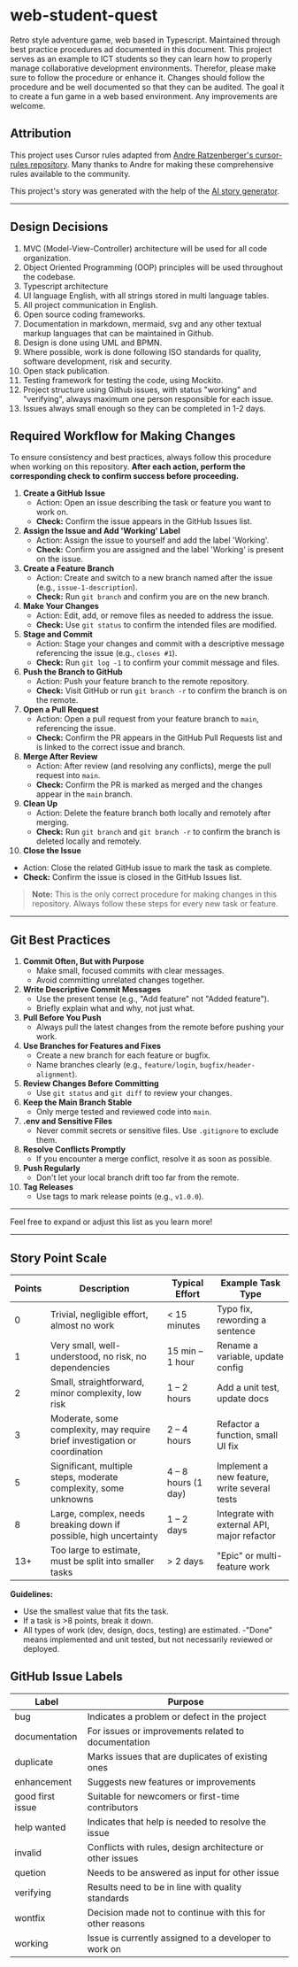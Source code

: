 # web-student-quest
Retro style adventure game, web based in Typescript.
Maintained through best practice procedures ad documented in this document.
This project serves as an example to ICT students so they can learn how to properly manage collaborative development environments. Therefor, please make sure to follow the procedure or enhance it. Changes should follow the procedure and be well documented so that they can be audited.
The goal it to create a fun game in a web based environment. Any improvements are welcome.

## Attribution

This project uses Cursor rules adapted from [Andre Ratzenberger's cursor-rules repository](https://github.com/AndreRatzenberger/cursor-rules/). Many thanks to Andre for making these comprehensive rules available to the community.

This project's story was generated with the help of the [AI story generator]( https://generatestory.io/ai-game-story-generator/). 

---

## Design Decisions

1. MVC (Model-View-Controller) architecture will be used for all code organization.
2. Object Oriented Programming (OOP) principles will be used throughout the codebase.
3. Typescript architecture
4. UI language English, with all strings stored in multi language tables.
5. All project communication in English.
6. Open source coding frameworks.
7. Documentation in markdown, mermaid, svg and any other textual markup languages that can be maintained in Github.
8. Design is done using UML and BPMN.
9. Where possible, work is done following ISO standards for quality, software development, risk and security.
10. Open stack publication.
11. Testing framework for testing the code, using Mockito.
12. Project structure using Github issues, with status "working" and "verifying", always maximum one person responsible for each issue.
13. Issues always small enough so they can be completed in 1-2 days.

## Required Workflow for Making Changes

To ensure consistency and best practices, always follow this procedure when working on this repository.
**After each action, perform the corresponding check to confirm success before proceeding.**

1. **Create a GitHub Issue**
   - Action: Open an issue describing the task or feature you want to work on.
   - **Check:** Confirm the issue appears in the GitHub Issues list.
2. **Assign the Issue and Add 'Working' Label**
   - Action: Assign the issue to yourself and add the label 'Working'.
   - **Check:** Confirm you are assigned and the label 'Working' is present on the issue.
3. **Create a Feature Branch**
   - Action: Create and switch to a new branch named after the issue (e.g., `issue-1-description`).
   - **Check:** Run `git branch` and confirm you are on the new branch.
4. **Make Your Changes**
   - Action: Edit, add, or remove files as needed to address the issue.
   - **Check:** Use `git status` to confirm the intended files are modified.
5. **Stage and Commit**
   - Action: Stage your changes and commit with a descriptive message referencing the issue (e.g., `closes #1`).
   - **Check:** Run `git log -1` to confirm your commit message and files.
6. **Push the Branch to GitHub**
   - Action: Push your feature branch to the remote repository.
   - **Check:** Visit GitHub or run `git branch -r` to confirm the branch is on the remote.
7. **Open a Pull Request**
   - Action: Open a pull request from your feature branch to `main`, referencing the issue.
   - **Check:** Confirm the PR appears in the GitHub Pull Requests list and is linked to the correct issue and branch.
8. **Merge After Review**
   - Action: After review (and resolving any conflicts), merge the pull request into `main`.
   - **Check:** Confirm the PR is marked as merged and the changes appear in the `main` branch.
9. **Clean Up**
   - Action: Delete the feature branch both locally and remotely after merging.
   - **Check:** Run `git branch` and `git branch -r` to confirm the branch is deleted locally and remotely.
10. **Close the Issue**
   - Action: Close the related GitHub issue to mark the task as complete.
   - **Check:** Confirm the issue is closed in the GitHub Issues list.

> **Note:** This is the only correct procedure for making changes in this repository. Always follow these steps for every new task or feature.

---

## Git Best Practices

1. **Commit Often, But with Purpose**
   - Make small, focused commits with clear messages.
   - Avoid committing unrelated changes together.
2. **Write Descriptive Commit Messages**
   - Use the present tense (e.g., "Add feature" not "Added feature").
   - Briefly explain what and why, not just what.
3. **Pull Before You Push**
   - Always pull the latest changes from the remote before pushing your work.
4. **Use Branches for Features and Fixes**
   - Create a new branch for each feature or bugfix.
   - Name branches clearly (e.g., `feature/login`, `bugfix/header-alignment`).
5. **Review Changes Before Committing**
   - Use `git status` and `git diff` to review your changes.
6. **Keep the Main Branch Stable**
   - Only merge tested and reviewed code into `main`.
7. **.env and Sensitive Files**
   - Never commit secrets or sensitive files. Use `.gitignore` to exclude them.
8. **Resolve Conflicts Promptly**
   - If you encounter a merge conflict, resolve it as soon as possible.
9. **Push Regularly**
   - Don't let your local branch drift too far from the remote.
10. **Tag Releases**
    - Use tags to mark release points (e.g., `v1.0.0`).

---

Feel free to expand or adjust this list as you learn more!

---

## Story Point Scale

| Points | Description                                                                 | Typical Effort         | Example Task Type                |
|--------|-----------------------------------------------------------------------------|------------------------|----------------------------------|
| 0      | Trivial, negligible effort, almost no work                                  | < 15 minutes           | Typo fix, rewording a sentence   |
| 1      | Very small, well-understood, no risk, no dependencies                       | 15 min – 1 hour        | Rename a variable, update config |
| 2      | Small, straightforward, minor complexity, low risk                          | 1 – 2 hours            | Add a unit test, update docs     |
| 3      | Moderate, some complexity, may require brief investigation or coordination  | 2 – 4 hours            | Refactor a function, small UI fix|
| 5      | Significant, multiple steps, moderate complexity, some unknowns             | 4 – 8 hours (1 day)    | Implement a new feature, write several tests |
| 8      | Large, complex, needs breaking down if possible, high uncertainty           | 1 – 2 days             | Integrate with external API, major refactor  |
| 13+    | Too large to estimate, must be split into smaller tasks                     | > 2 days               | "Epic" or multi-feature work     |

**Guidelines:**
- Use the smallest value that fits the task.
- If a task is >8 points, break it down.
- All types of work (dev, design, docs, testing) are estimated.
-"Done" means implemented and unit tested, but not necessarily reviewed or deployed.

## GitHub Issue Labels

| Label              | Purpose                                                      |
|--------------------|--------------------------------------------------------------|
| bug                | Indicates a problem or defect in the project                 |
| documentation      | For issues or improvements related to documentation          |
| duplicate          | Marks issues that are duplicates of existing ones            |
| enhancement        | Suggests new features or improvements                        |
| good first issue   | Suitable for newcomers or first-time contributors            |
| help wanted        | Indicates that help is needed to resolve the issue           |
| invalid            | Conflicts with rules, design architecture or other issues    |
| quetion            | Needs to be answered as input for other issue                |
| verifying          | Results need to be in line with quality standards            |
| wontfix            | Decision made not to continue with this for other reasons    |
| working            | Issue is currently assigned to a developer to work on        |

